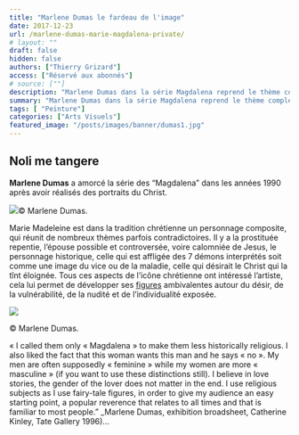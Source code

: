 ```yaml
---
title: "Marlene Dumas le fardeau de l'image"
date: 2017-12-23
url: /marlene-dumas-marie-magdalena-private/
# layout: ""
draft: false
hidden: false
authors: ["Thierry Grizard"]
access: ["Réservé aux abonnés"]
# source: [""]
description: "Marlene Dumas dans la série Magdalena reprend le thème complexe de Marie-Madeleine pour livrer des portraits puissants de femmes exposées et fragiles"
summary: "Marlene Dumas dans la série Magdalena reprend le thème complexe de Marie-Madeleine pour livrer des portraits puissants de femmes exposées et fragiles"
tags: [ "Peinture"]
categories: ["Arts Visuels"]
featured_image: "/posts/images/banner/dumas1.jpg"
---
```

## Noli me tangere

**Marlene Dumas** a amorcé la série des “Magdalena” dans les années 1990 après avoir réalisés des portraits du Christ.

![](/posts/images/dumas/marlene-dumas-painting-image-as-burden-Magdalena.0012.jpg)© Marlene Dumas.

Marie Madeleine est dans la tradition chrétienne un personnage composite, qui réunit de nombreux thèmes parfois contradictoires. Il y a la prostituée repentie, l’épouse possible et controversée, voire calomniée de Jesus, le personnage historique, celle qui est affligée des 7 démons interprétés soit comme une image du vice ou de la maladie, celle qui désirait le Christ qui la tînt éloignée.
Tous ces aspects de l’icône chrétienne ont intéressé l’artiste, cela lui permet de développer ses [figures](/marlene-dumas-figure-et-figures/) ambivalentes autour du désir, de la vulnérabilité, de la nudité et de l’individualité exposée.

![](/posts/images/dumas/marlene-dumas-painting-image-as-burden-Magdalena.0013.jpg)

© Marlene Dumas.

« I called them only « Magdalena » to make them less historically religious. I also liked the fact that this woman wants this man and he says « no ». My men are often supposedly « feminine » while my women are more « masculine » (if you want to use these distinctions still). I believe in love stories, the gender of the lover does not matter in the end. I use religious subjects as I use fairy-tale figures, in order to give my audience an easy starting point, a popular reverence that relates to all times and that is familiar to most people.” _Marlene Dumas, exhibition broadsheet, Catherine Kinley, Tate Gallery 1996)...
